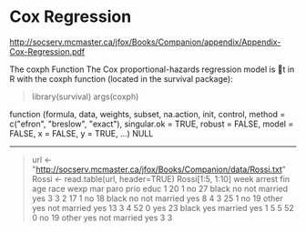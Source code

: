 Cox Regression
=========================
http://socserv.mcmaster.ca/jfox/Books/Companion/appendix/Appendix-Cox-Regression.pdf

The coxph Function
The Cox proportional-hazards regression model is t in R with the coxph function (located in the
survival package):
> library(survival)
> args(coxph)

function (formula, data, weights, subset, na.action, init, control,
method = c("efron", "breslow", "exact"), singular.ok = TRUE,
robust = FALSE, model = FALSE, x = FALSE, y = TRUE, ...)
NULL

<hr>

> url <- "http://socserv.mcmaster.ca/jfox/Books/Companion/data/Rossi.txt"
> Rossi <- read.table(url, header=TRUE)
> Rossi[1:5, 1:10]
week arrest fin age race wexp mar paro prio educ
1 20 1 no 27 black no not married yes 3 3
2 17 1 no 18 black no not married yes 8 4
3 25 1 no 19 other yes not married yes 13 3
4 52 0 yes 23 black yes married yes 1 5
5 52 0 no 19 other yes not married yes 3 3
